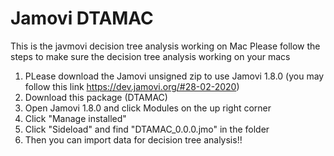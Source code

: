 # Jamovi DTAMAC
 This is the javmovi decision tree analysis working on Mac
Please follow the steps to make sure the decision tree analysis working on your macs
1. PLease download the Jamovi unsigned zip to use Jamovi 1.8.0 (you may follow this link https://dev.jamovi.org/#28-02-2020)
2. Download this package (DTAMAC)
3. Open Jamovi 1.8.0 and click Modules on the up right corner
4. Click "Manage installed"
5. Click "Sideload" and find "DTAMAC_0.0.0.jmo" in the folder
6. Then you can import data for decision tree analysis!!

